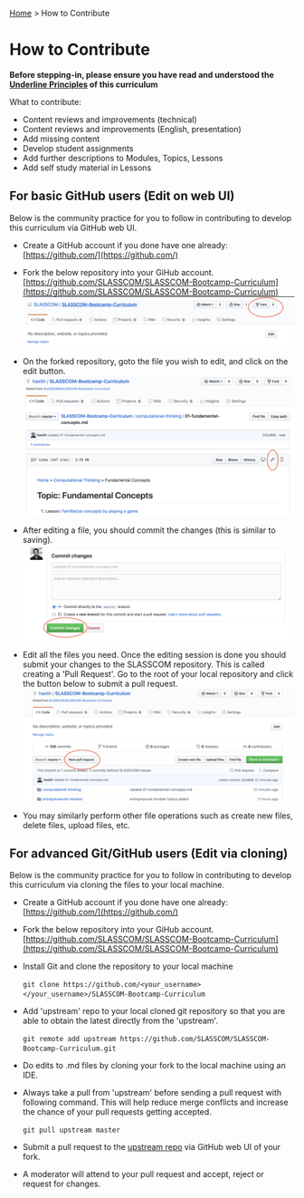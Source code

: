 [Home](./README.md) > How to Contribute

# How to Contribute

**Before stepping-in, please ensure you have read and understood the [Underline Principles](./README.md#underline-principles) of this curriculum**

What to contribute:

- Content reviews and improvements (technical)
- Content reviews and improvements (English, presentation)
- Add missing content
- Develop student assignments
- Add further descriptions to Modules, Topics, Lessons
- Add self study material in Lessons

## For basic GitHub users (Edit on web UI)

Below is the community practice for you to follow in contributing to develop this curriculum via GitHub web UI.

- Create a GitHub account if you done have one already:
  [https://github.com/](https://github.com/)

- Fork the below repository into your GiHub account.
  [https://github.com/SLASSCOM/SLASSCOM-Bootcamp-Curriculum](https://github.com/SLASSCOM/SLASSCOM-Bootcamp-Curriculum)
  ![Github Fork](./assets/img/github_fork.png)

- On the forked repository, goto the file you wish to edit, and click on the edit button.
  ![Github Edit](./assets/img/github_edit.png)

- After editing a file, you should commit the changes (this is similar to saving).
  ![Github Commit](./assets/img/github_commit.png)

- Edit all the files you need. Once the editing session is done you should submit your changes to the SLASSCOM repository. This is called creating a 'Pull Request'. Go to the root of your local repository and click the button below to submit a pull request.
  ![Github PR](./assets/img/github_pr.png)

- You may similarly perform other file operations such as create new files, delete files, upload files, etc.

## For advanced Git/GitHub users (Edit via cloning)

Below is the community practice for you to follow in contributing to develop this curriculum via cloning the files to your local machine.

- Create a GitHub account if you done have one already:
  [https://github.com/](https://github.com/)

- Fork the below repository into your GiHub account.
  [https://github.com/SLASSCOM/SLASSCOM-Bootcamp-Curriculum](https://github.com/SLASSCOM/SLASSCOM-Bootcamp-Curriculum)

- Install Git and clone the repository to your local machine

  `git clone https://github.com/<your_username></your_username>/SLASSCOM-Bootcamp-Curriculum`

- Add 'upstream' repo to your local cloned git repository so that you are able to obtain the latest directly from the 'upstream'.

  `git remote add upstream https://github.com/SLASSCOM/SLASSCOM-Bootcamp-Curriculum.git`

- Do edits to .md files by cloning your fork to the local machine using an IDE.
- Always take a pull from 'upstream' before sending a pull request with following command. This will help reduce merge conflicts and increase the chance of your pull requests getting accepted.

  `git pull upstream master`

- Submit a pull request to the [upstream repo](https://github.com/SLASSCOM/SLASSCOM-Bootcamp-Curriculum) via GitHub web UI of your fork.
- A moderator will attend to your pull request and accept, reject or request for changes.
